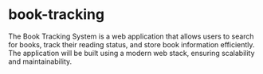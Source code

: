 # book-tracking
The Book Tracking System is a web application that allows users to search for books, track their reading status, and store book information efficiently. The application will be built using a modern web stack, ensuring scalability and maintainability.
